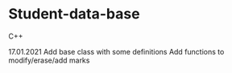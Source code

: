 # Student-data-base
C++

17.01.2021 Add base class with some definitions
Add functions to modify/erase/add marks
